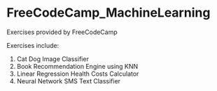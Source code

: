 # FreeCodeCamp_MachineLearning
Exercises provided by FreeCodeCamp

Exercises include:
1) Cat Dog Image Classifier
2) Book Recommendation Engine using KNN
3) Linear Regression Health Costs Calculator
4) Neural Network SMS Text Classifier
